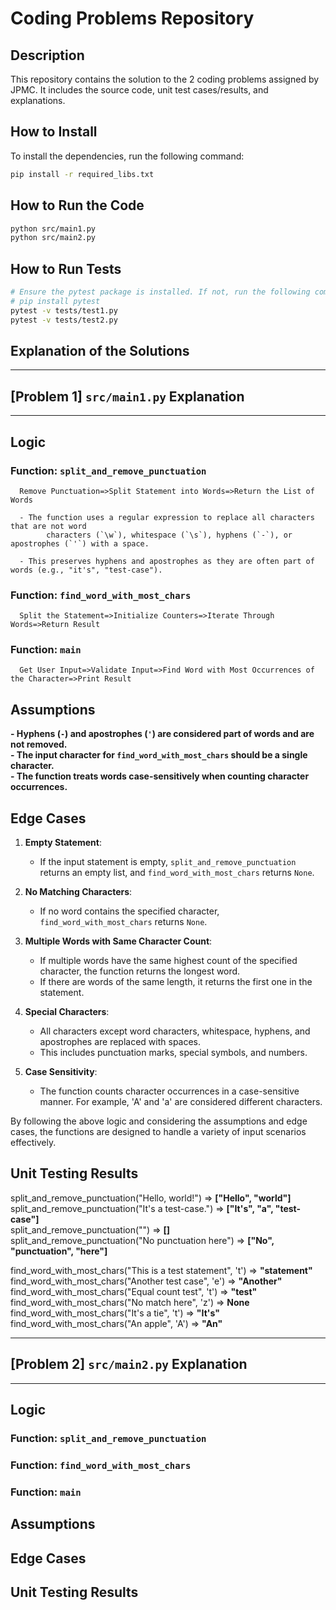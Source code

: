 # Coding Problems Repository

## Description
This repository contains the solution to the 2 coding problems assigned by JPMC. It includes the source code, unit test cases/results, and explanations.


## How to Install

To install the dependencies, run the following command:

```bash
pip install -r required_libs.txt
```

## How to Run the Code
```bash
python src/main1.py
python src/main2.py
```

## How to Run Tests
```bash
# Ensure the pytest package is installed. If not, run the following command:
# pip install pytest
pytest -v tests/test1.py
pytest -v tests/test2.py
```



## Explanation of the Solutions

---
## [Problem 1] `src/main1.py` Explanation
---



## Logic

### Function: `split_and_remove_punctuation`
      Remove Punctuation=>Split Statement into Words=>Return the List of Words
      
      - The function uses a regular expression to replace all characters that are not word 
            characters (`\w`), whitespace (`\s`), hyphens (`-`), or apostrophes (`'`) with a space.
            
      - This preserves hyphens and apostrophes as they are often part of words (e.g., "it's", "test-case").
   
### Function: `find_word_with_most_chars`
      Split the Statement=>Initialize Counters=>Iterate Through Words=>Return Result
   
### Function: `main`
      Get User Input=>Validate Input=>Find Word with Most Occurrences of the Character=>Print Result

## Assumptions

**- Hyphens (`-`) and apostrophes (`'`) are considered part of words and are not removed.**<br>
**- The input character for `find_word_with_most_chars` should be a single character.**<br>
**- The function treats words case-sensitively when counting character occurrences.**

## Edge Cases

1. **Empty Statement**:
      - If the input statement is empty, `split_and_remove_punctuation` returns an empty list, and `find_word_with_most_chars` returns `None`.
   
2. **No Matching Characters**:
      - If no word contains the specified character, `find_word_with_most_chars` returns `None`.
   
3. **Multiple Words with Same Character Count**:
      - If multiple words have the same highest count of the specified character, the function returns the longest word.
      - If there are words of the same length, it returns the first one in the statement.
   
4. **Special Characters**:
      - All characters except word characters, whitespace, hyphens, and apostrophes are replaced with spaces.
      - This includes punctuation marks, special symbols, and numbers.
   
5. **Case Sensitivity**:
      - The function counts character occurrences in a case-sensitive manner. For example, 'A' and 'a' are considered different characters.
   
By following the above logic and considering the assumptions and edge cases, the functions are designed to handle a variety of input scenarios effectively.


## Unit Testing Results

   split_and_remove_punctuation("Hello, world!") => **["Hello", "world"]**  
   split_and_remove_punctuation("It's a test-case.") => **["It's", "a", "test-case"]**  
   split_and_remove_punctuation("") => **[]**  
   split_and_remove_punctuation("No punctuation here") => **["No", "punctuation", "here"]**  
   
   find_word_with_most_chars("This is a test statement", 't') => **"statement"**  
   find_word_with_most_chars("Another test case", 'e') => **"Another"**  
   find_word_with_most_chars("Equal count test", 't') => **"test"**  
   find_word_with_most_chars("No match here", 'z') => **None**  
   find_word_with_most_chars("It's a tie", 't') => **"It's"**  
   find_word_with_most_chars("An apple", 'A') => **"An"**


---
## [Problem 2] `src/main2.py` Explanation
---



## Logic

### Function: `split_and_remove_punctuation`


### Function: `find_word_with_most_chars`


### Function: `main`


## Assumptions


## Edge Cases




## Unit Testing Results



